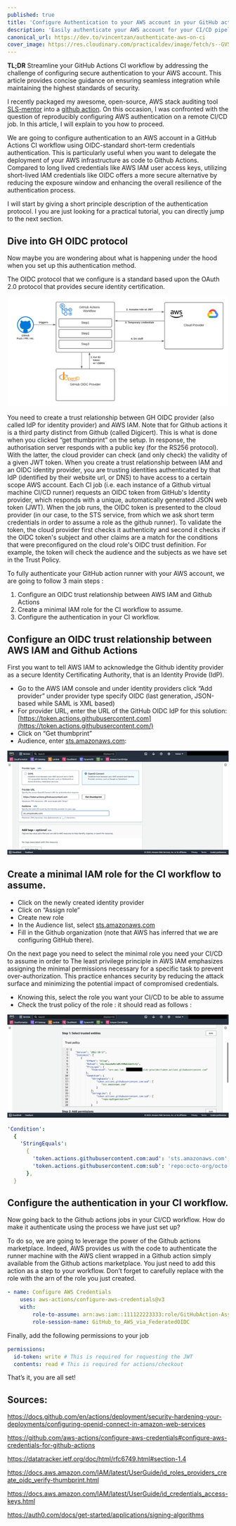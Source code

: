 ```yaml
---
published: true
title: 'Configure Authentication to your AWS account in your GitHub actions CI'
description: 'Easily authenticate your AWS account for your CI/CD pipeline! '
canonical_url: https://dev.to/vincentzan/authenticate-aws-on-ci
cover_image: https://res.cloudinary.com/practicaldev/image/fetch/s--GV53YZCP--/c_imagga_scale,f_auto,fl_progressive,h_420,q_auto,w_1000/https://dev-to-uploads.s3.amazonaws.com/uploads/articles/itqggfjpavkm0g7wor7r.png
---
```


**TL;DR** Streamline your GitHub Actions CI workflow by addressing the challenge of configuring secure authentication to your AWS account. This article provides concise guidance on ensuring seamless integration while maintaining the highest standards of security.

I recently packaged my awesome, open-source, AWS stack auditing tool [SLS-mentor](https://www.sls-mentor.dev/) into a [github action](https://github.com/marketplace/actions/sls-mentor). On this occasion, I was confronted with the question of reproducibly configuring AWS authentication on a remote CI/CD job. In this article, I will explain to you how to proceed.

We are going to configure authentication to an AWS account in a GitHub Actions CI workflow using OIDC-standard short-term credentials authentication. This is particularly useful when you want to delegate the deployment of your AWS infrastructure as code to Github Actions. Compared to long lived credentials like AWS IAM user access keys, utilizing short-lived IAM credentials like OIDC offers a more secure alternative by reducing the exposure window and enhancing the overall resilience of the authentication process.

I will start by giving a short principle description of the authentication protocol. I you are just looking for a practical tutorial, you can directly jump to the next section.

## Dive into GH OIDC protocol

Now maybe you are wondering about what is happening under the hood when you set up this authentication method.

The OIDC protocol that we configure is a standard based upon the OAuth 2.0 protocol that provides secure identity certification.

![schema](./assets/schema.png 'principle schema')

You need to create a trust relationship between GH OIDC provider (also called IdP for identity provider) and AWS IAM. Note that for Github actions it is a third party distinct from Github (called Digicert). This is what is done when you clicked “get thumbprint” on the setup. In response, the authorisation server responds with a public key (for the RS256 protocol). With the latter, the cloud provider can check (and only check) the validity of a given JWT token. When you create a trust relationship between IAM and an OIDC identity provider, you are trusting identities authenticated by that IdP (identified by their website url, or DNS) to have access to a certain scope AWS account. Each CI job (i.e. each instance of a Github virtual machine CI/CD runner) requests an OIDC token from GitHub's Identity provider, which responds with a unique, automatically generated JSON web token (JWT). When the job runs, the OIDC token is presented to the cloud provider (in our case, to the STS service, from which we ask short term credentials in order to assume a role as the github runner). To validate the token, the cloud provider first checks it authenticity and second it checks if the OIDC token's subject and other claims are a match for the conditions that were preconfigured on the cloud role's OIDC trust definition. For example, the token will check the audience and the subjects as we have set in the Trust Policy.

To fully authenticate your GitHub action runner with your AWS account, we are going to follow 3 main steps :

1. Configure an OIDC trust relationship between AWS IAM and Github Actions
2. Create a minimal IAM role for the CI workflow to assume.
3. Configure the authentication in your CI workflow.

## Configure an OIDC trust relationship between AWS IAM and Github Actions

First you want to tell AWS IAM to acknowledge the Github identity provider as a secure Identity Certificating Authority, that is an Identity Provide (IdP).

- Go to the AWS IAM console and under identity providers click “Add provider” under provider type specify OIDC (last generation, JSON-based while SAML is XML based)
- For provider URL, enter the URL of the GitHub OIDC IdP for this solution: [https://token.actions.githubusercontent.com](https://token.actions.githubusercontent.com/)
- Click on “Get thumbprint”
- Audience, enter [sts.amazonaws.com](http://sts.amazonaws.com/):

![tuto1](./assets/tuto1.png 'congigure Github identity provider')

## Create a minimal IAM role for the CI workflow to assume.

- Click on the newly created identity provider
- Click on “Assign role”
- Create new role
- In the Audience list, select [sts.amazonaws.com](http://sts.amazonaws.com/)
- Fill in the Github organization (note that AWS has inferred that we are configuring GitHub there).

On the next page you need to select the minimal role you need your CI/CD to assume in order to The least privilege principle in AWS IAM emphasizes assigning the minimal permissions necessary for a specific task to prevent over-authorization. This practice enhances security by reducing the attack surface and minimizing the potential impact of compromised credentials.

- Knowing this, select the role you want your CI/CD to be able to assume
- Check the trust policy of the role : it should read as follows :

![tuto2](./assets/tuto2.png 'configure trust policy')

```yaml
'Condition':
  {
    'StringEquals':
      {
        'token.actions.githubusercontent.com:aud': 'sts.amazonaws.com',
        'token.actions.githubusercontent.com:sub': 'repo:octo-org/octo-repo:ref:refs/heads/octo-branch',
      },
  }
```

## Configure the authentication in your CI workflow.

Now going back to the Github actions jobs in your CI/CD workflow. How do make it authenticate using the process we have just set up?

To do so, we are going to leverage the power of the Github actions marketplace. Indeed, AWS provides us with the code to authenticate the runner machine with the AWS client wrapped in a Github action simply available from the Github actions marketplace. You just need to add this action as a step to your workflow. Don’t forget to carefully replace with the role with the arn of the role you just created.

```yaml
- name: Configure AWS Credentials
	uses: aws-actions/configure-aws-credentials@v3
	with:
		role-to-assume: arn:aws:iam::111122223333:role/GitHubAction-AssumeRoleWithAction #change to reflect your IAM role’s ARN
		role-session-name: GitHub_to_AWS_via_FederatedOIDC
```

Finally, add the following permissions to your job

```yaml
permissions:
  id-token: write # This is required for requesting the JWT
  contents: read # This is required for actions/checkout
```

That’s it, you are all set!

## Sources:

https://docs.github.com/en/actions/deployment/security-hardening-your-deployments/configuring-openid-connect-in-amazon-web-services

https://github.com/aws-actions/configure-aws-credentials#configure-aws-credentials-for-github-actions

https://datatracker.ietf.org/doc/html/rfc6749.html#section-1.4

https://docs.aws.amazon.com/IAM/latest/UserGuide/id_roles_providers_create_oidc_verify-thumbprint.html

https://docs.aws.amazon.com/IAM/latest/UserGuide/id_credentials_access-keys.html

https://auth0.com/docs/get-started/applications/signing-algorithms
